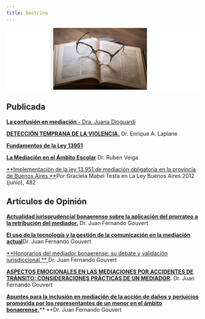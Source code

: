 ```yaml
---
title: Doctrina
---
```

![](/images/uploads/doctrina.jpg)

## Publicada

[**La confusión en mediación** - Dra. Juana Dioguardi](/doctrina/la-confusion-en-mediacion/index.html)

[**DETECCIÓN TEMPRANA DE LA VIOLENCIA.**](/doctrina/deteccion-temprana-de-la-violencia/index.html)  Dr. Enrique A. Laplane

[**Fundamentos de la Ley 13951**](https://sitio-mediadores.netlify.com/doctrina/fundamentos-de-la-ley-13951/index.html)

[**La Mediación en el Ámbito Escolar**](/doctrina/la-mediacion-en-el-ambito-escolar/index.html) Dr. Ruben Veiga

[**Implementación de la ley 13.951 de mediación obligatoria en la provincia de Buenos Aires **](/doctrina/implementacion-de-la-ley-13-951-de-mediacion-obligatoria-en-la-provincia-de-buenos-aires/index.html)Por Graciela Mabel Testa en La Ley Buenos Aires 2012 (junio), 482

## Artículos de Opinión

[**Actualidad jurisprudencial bonaerense sobre la aplicación del prorrateo a la retribución del mediador.**](/doctrina/actualidad-jurisprudencial-bonaerense-sobre-la-aplicacion-del-prorrateo-a-la-retribucion-del-mediador/index.html) Dr. Juan Fernando Gouvert

[**El uso de la tecnología y la gestión de la comunicación en la mediación actual**](/doctrina/zzzel-uso-de-la-tecnologia-y-la-gestion-de-la-comunicacion-en-la-mediacion-actual/index.html)Dr. Juan Fernando Gouvert

[**Honorarios del mediador bonaerense: su debate y validación jurisdiccional
** ](/doctrina/honorarios-del-mediador-bonaerense-su-debate-y-validacion-jurisdiccional/index.html)Dr. Juan Fernando Gouvert

[**ASPECTOS EMOCIONALES EN LAS MEDIACIONES POR ACCIDENTES DE TRÁNSITO: CONSIDERACIONES PRÁCTICAS DE UN MEDIADOR**](/doctrina/yyy-aspectos-emocionales-en-las-mediaciones-por-accidentes-de-transito-consideraciones-practicas-de-un-mediador/index.html)**.** Dr. Juan Fernando Gouvert

[**Apuntes para la inclusión en mediación de la acción de daños y perjuicios promovida por los representantes de un menor en el ámbito bonaerense.**](/doctrina/yyy-apuntes-para-la-inclusion-en-mediacion-de-la-accion-de-danos-y-perjuicios-promovida-por-los-representantes-de-un-menor-en-el-ambito-bonaerense/index.html)\*\* \*\*Dr. Juan Fernando Gouvert
